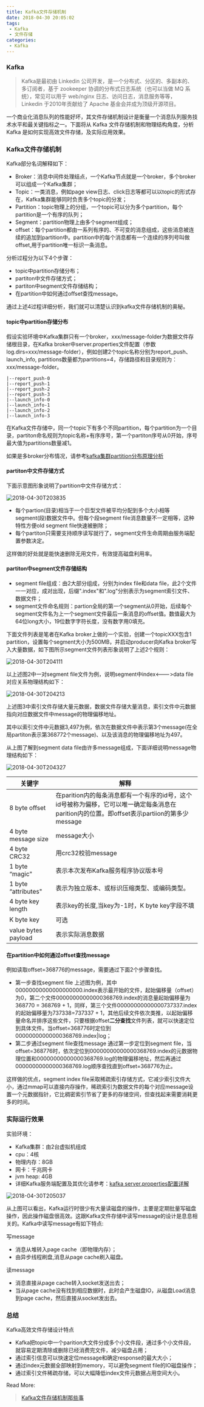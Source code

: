 ```yaml
---
title: Kafka文件存储机制
date: 2018-04-30 20:05:02
tags:
 - Kafka
 - 文件存储
categories:
 - Kafka
---
```


### Kafka

> Kafka是最初由 Linkedin 公司开发，是一个分布式、分区的、多副本的、多订阅者，基于 zookeeper 协调的分布式日志系统（也可以当做 MQ 系统），常见可以用于 web/nginx 日志、访问日志，消息服务等等，  Linkedin 于2010年贡献给了 Apache 基金会并成为顶级开源项目。

一个商业化消息队列的性能好坏，其文件存储机制设计是衡量一个消息队列服务技术水平和最关键指标之一。下面将从  Kafka 文件存储机制和物理结构角度，分析 Kafka 是如何实现高效文件存储，及实际应用效果。

### Kafka文件存储机制

Kafka部分名词解释如下：

- Broker：消息中间件处理结点，一个Kafka节点就是一个broker，多个broker可以组成一个Kafka集群；
- Topic：一类消息，例如page view日志、click日志等都可以以topic的形式存在，Kafka集群能够同时负责多个topic的分发；
- Partition：topic物理上的分组，一个topic可以分为多个partition，每个partition是一个有序的队列；
- Segment：partition物理上由多个segment组成；
- offset：每个partition都由一系列有序的、不可变的消息组成，这些消息被连续的追加到partition中。partition中的每个消息都有一个连续的序列号叫做offset,用于partition唯一标识一条消息。

分析过程分为以下4个步骤：

- topic中partition存储分布；
- partiton中文件存储方式；
- partiton中segment文件存储结构；
- 在partition中如何通过offset查找message。

通过上述4过程详细分析，我们就可以清楚认识到kafka文件存储机制的奥秘。

#### topic中partition存储分布

假设实验环境中Kafka集群只有一个broker，xxx/message-folder为数据文件存储根目录，在Kafka broker中server.properties文件配置（参数log.dirs=xxx/message-folder），例如创建2个topic名称分别为report_push、launch_info, partitions数量都为partitions=4，存储路径和目录规则为：xxx/message-folder。

```
|--report_push-0
|--report_push-1
|--report_push-2
|--report_push-3
|--launch_info-0
|--launch_info-1
|--launch_info-2
|--launch_info-3
```

在Kafka文件存储中，同一个topic下有多个不同partition，每个partition为一个目录，partiton命名规则为topic名称+有序序号，第一个partiton序号从0开始，序号最大值为partitions数量减1。

如果是多broker分布情况，请参考[kafka集群partition分布原理分析](http://blog.csdn.net/lizhitao/article/details/41778193)

#### partiton中文件存储方式

下面示意图形象说明了partition中文件存储方式：

 ![2018-04-30T203835](/images/2018-04-30T203835.png)

- 每个partion(目录)相当于一个巨型文件被平均分配到多个大小相等segment(段)数据文件中。但每个段segment file消息数量不一定相等，这种特性方便old segment file快速被删除；
- 每个partiton只需要支持顺序读写就行了，segment文件生命周期由服务端配置参数决定。

这样做的好处就是能快速删除无用文件，有效提高磁盘利用率。

#### partiton中segment文件存储结构

- segment file组成：由2大部分组成，分别为index file和data file，此2个文件一一对应，成对出现，后缀".index"和".log"分别表示为segment索引文件、数据文件；
- segment文件命名规则：partion全局的第一个segment从0开始，后续每个segment文件名为上一个segment文件最后一条消息的offset值。数值最大为64位long大小，19位数字字符长度，没有数字用0填充。

下面文件列表是笔者在Kafka broker上做的一个实验，创建一个topicXXX包含1 partition，设置每个segment大小为500MB，并启动producer向Kafka broker写入大量数据，如下图所示segment文件列表形象说明了上述2个规则：

 ![2018-04-30T204111](/images/2018-04-30T204111.png)

以上述图2中一对segment file文件为例，说明segment中index<--->data file对应关系物理结构如下：

 ![2018-04-30T204213](/images/2018-04-30T204213.png)

上述图3中索引文件存储大量元数据，数据文件存储大量消息，索引文件中元数据指向对应数据文件中message的物理偏移地址。

其中以索引文件中元数据3,497为例，依次在数据文件中表示第3个message(在全局partiton表示第368772个message)、以及该消息的物理偏移地址为497。

从上图了解到segment data file由许多message组成，下面详细说明message物理结构如下：

 ![2018-04-30T204327](/images/2018-04-30T204327.png)

| 关键字                 | 解释                                       |
| ------------------- | ---------------------------------------- |
| 8 byte offset       | 在parition内的每条消息都有一个有序的id号，这个id号被称为偏移，它可以唯一确定每条消息在parition内的位置。即offset表示partiion的第多少message |
| 4 byte message size | message大小                                |
| 4 byte CRC32        | 用crc32校验message                          |
| 1 byte “magic"      | 表示本次发布Kafka服务程序协议版本号                     |
| 1 byte “attributes" | 表示为独立版本、或标识压缩类型、或编码类型。                   |
| 4 byte key length   | 表示key的长度,当key为-1时，K byte key字段不填         |
| K byte key          | 可选                                       |
| value bytes payload | 表示实际消息数据                                 |

#### 在partition中如何通过offset查找message

例如读取offset=368776的message，需要通过下面2个步骤查找。

- 第一步查找segment file
  上述图为例，其中00000000000000000000.index表示最开始的文件，起始偏移量（offset）为0，第二个文件00000000000000368769.index的消息量起始偏移量为368770 = 368769 + 1，同样，第三个文件00000000000000737337.index的起始偏移量为737338=737337 + 1，其他后续文件依次类推，以起始偏移量命名并排序这些文件，只要根据offset**二分查找**文件列表，就可以快速定位到具体文件。当offset=368776时定位到00000000000000368769.index|log；
- 第二步通过segment file查找message
  通过第一步定位到segment file，当offset=368776时，依次定位到00000000000000368769.index的元数据物理位置和00000000000000368769.log的物理偏移地址，然后再通过00000000000000368769.log顺序查找直到offset=368776为止。

这样做的优点，segment index file采取稀疏索引存储方式，它减少索引文件大小，通过mmap可以直接内存操作，稀疏索引为数据文件的每个对应message设置一个元数据指针，它比稠密索引节省了更多的存储空间，但查找起来需要消耗更多的时间。

### 实际运行效果

实验环境：

- Kafka集群：由2台虚拟机组成
- cpu：4核
- 物理内存：8GB
- 网卡：千兆网卡
- jvm heap: 4GB
- 详细Kafka服务端配置及其优化请参考：[kafka server.properties配置详解](http://blog.csdn.net/lizhitao/article/details/25667831)

 ![2018-04-30T205037](/images/2018-04-30T205037.png)

从上图可以看出，Kafka运行时很少有大量读磁盘的操作，主要是定期批量写磁盘操作，因此操作磁盘很高效。这跟Kafka文件存储中读写message的设计是息息相关的。Kafka中读写message有如下特点:

写message

- 消息从堆转入page cache（即物理内存）；
- 由异步线程刷盘,消息从page cache刷入磁盘。

读message

- 消息直接从page cache转入socket发送出去；
- 当从page cache没有找到相应数据时，此时会产生磁盘IO，从磁盘Load消息到page cache，然后直接从socket发出去。

### 总结

Kafka高效文件存储设计特点

- Kafka把topic中一个parition大文件分成多个小文件段，通过多个小文件段，就容易定期清除或删除已经消费完文件，减少磁盘占用；
- 通过索引信息可以快速定位message和确定response的最大大小；
- 通过index元数据全部映射到memory，可以避免segment file的IO磁盘操作；
- 通过索引文件稀疏存储，可以大幅降低index文件元数据占用空间大小。




Read More:

> [Kafka文件存储机制那些事](https://tech.meituan.com/kafka-fs-design-theory.html)